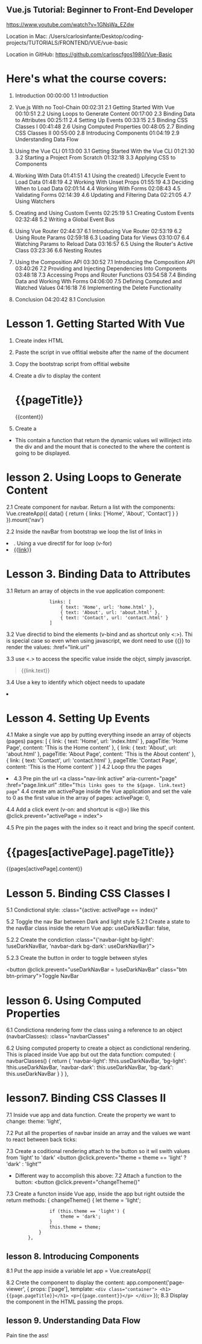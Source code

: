 ## Vue.js Tutorial: Beginner to Front-End Developer
https://www.youtube.com/watch?v=1GNsWa_EZdw

Location in Mac:
/Users/carlosinfante/Desktop/coding-projects/TUTORIALS/FRONTEND/VUE/vue-basic

Location in GitHub:
https://github.com/carloscfgos1980/Vue-Basic

# Here's what the course covers:
1. Introduction
00:00:00 1.1 Introduction

2. Vue.js With no Tool-Chain
00:02:31 2.1 Getting Started With Vue
00:10:51 2.2 Using Loops to Generate Content
00:17:00 2.3 Binding Data to Attributes
00:25:11 2.4 Setting Up Events
00:33:15 2.5 Binding CSS Classes I
00:41:48 2.6 Using Computed Properties
00:48:05 2.7 Binding CSS Classes II
00:55:00 2.8 Introducing Components
01:04:19 2.9 Understanding Data Flow

3. Using the Vue CLI
01:13:00 3.1 Getting Started With the Vue CLI
01:21:30 3.2 Starting a Project From Scratch
01:32:18 3.3 Applying CSS to Components

4. Working With Data
01:41:51 4.1 Using the created() Lifecycle Event to Load Data
01:48:19 4.2 Working With Unset Props
01:55:19 4.3 Deciding When to Load Data
02:01:14 4.4 Working With Forms
02:08:43 4.5 Validating Forms
02:14:39 4.6 Updating and Filtering Data
02:21:05 4.7 Using Watchers

5. Creating and Using Custom Events
02:25:19 5.1 Creating Custom Events
02:32:48 5.2 Writing a Global Event Bus

6. Using Vue Router
02:44:37 6.1 Introducing Vue Router
02:53:19 6.2 Using Route Params
02:59:18 6.3 Loading Data for Views
03:10:07 6.4 Watching Params to Reload Data
03:16:57 6.5 Using the Router's Active Class
03:23:36 6.6 Nesting Routes

7. Using the Composition API
03:30:52 7.1 Introducing the Composition API
03:40:26 7.2 Providing and Injecting Dependencies Into Components
03:48:18 7.3 Accessing Props and Router Functions
03:54:58 7.4 Binding Data and Working Wth Forms
04:06:00 7.5 Defining Computed and Watched Values
04:16:18 7.6 Implementing the Delete Functionality

8. Conclusion
04:20:42 8.1 Conclusion
# Lesson 1. Getting Started With Vue
1. Create index HTML
2. Paste the script in vue offitial website after the name of the document
3. Copy the bootstrap script from offitial website
4. Create a div to display the content
    <div id="content" class="container">
        <h1>{{pageTitle}}</h1>
        <p>{{content}}</p>
    </div>

5. Create a <script> for vue deployment
    <script>
        Vue.createApp({
            data() {
                return {
                    pageTitle: 'Hello, Vue',
                    content: 'Welcome blabla bla checking'
                }
            }
        }).mount('#content'); 
    </script>
* This contain a function that return the dynamic values wil willinject into the div and and the mount that is conected to the <id> where the content is going to be displayed.

# lesson 2. Using Loops to Generate Content
2.1 Create component for navbar. Return a list with the components:
        Vue.createApp({
            data() {
                return {
                    links: ['Home', 'About', 'Contact']
                }
            }
        }).mount('nav')

2.2 Inside the navBar from bootstrap we loop the list of links in <li>. Using a vue directif for for loop (v-for)
                <li v-for="link in links" class="nav-item">
                    <a class="nav-link active" aria-current="page" href="#">{{link}}</a>
                </li>

# Lesson 3. Binding Data to Attributes
3.1 Return an array of objects in the vue application component:

                    links: [
                        { text: 'Home', url: 'home.html' },
                        { text: 'About', url: 'about.html' },
                        { text: 'Contact', url: 'contact.html' }
                    ]
3.2 Vue directid to bind the elements (v-bind and as shortcut only <:>). Thi is special case so even when using javascript, we dont need to use {{}} to render the values:
:href="link.url"

3.3 use <.> to access the specific value inside the objct, simply javascript.
>{{link.text}}

3.4 Use a key to identify which object needs to upadate
 <li v-for="(link, index) in links" class="nav-item" :key="index">

# Lesson 4. Setting Up Events
4.1 Make a single vue app by putting everything insede an array of objects (pages)
                    pages: [
                        {
                            link: { text: 'Home', url: 'index.html' },
                            pageTitle: 'Home Page',
                            content: 'This is the Home content'
                        },
                        {
                            link: { text: 'About', url: 'about.html' },
                            pageTitle: 'About Page',
                            content: 'This is the About content'
                        },
                        {
                            link: { text: 'Contact', url: 'contact.html' },
                            pageTitle: 'Contact Page',
                            content: 'This is the Home content'
                        }
                    ]
4.2 Loop thru the pages
                <li v-for="(page, index) in pages" class="nav-item" :key="index">
4.3 Pre pin the url
                    <a class="nav-link active" aria-current="page" :href="page.link.url"
                        :title="`This links goes to the ${page. link.text} page`"
4.4 create am activePage inside the Vue application and set the vale to 0 as the first value in the array of pages:
activePage: 0,

4.4 Add a click event (v-on: and shortcut is <@>) like this
                        @click.prevent="activePage = index">

4.5 Pre pin the pages with the index so it react and bring the specif content.
    <div id="content" class="container">
        <h1>{{pages[activePage].pageTitle}}</h1>
        <p>{{pages[activePage].content}}</p>
    </div>

# Lesson 5. Binding CSS Classes I
5.1 Condictional style:
:class="{active: activePage == index}"

5.2 Toggle the nav Bar between Dark and light style
5.2.1 Create a state to the navBar class inside the return Vue app:
                    useDarkNavBar: false,

5.2.2 Create the condiction
        :class="{'navbar-light bg-light': !useDarkNavBar, 'navbar-dark bg-dark': useDarkNavBar}">

5.2.3 Create the button in order to toggle between styles
        <form class="d-flex">
            <button @click.prevent="useDarkNavBar = !useDarkNavBar" class="btn btn-primary">Toggle NavBar</button>
        </form>

# lesson 6. Using Computed Properties
 6.1 Condictiona rendering fomr the class using a reference to an object (navbarClasses):
    :class="navbarClasses"

 6.2 Using computed property to create a object as condictional rendering. This is placed inside Vue app but out the data function:
            computed: {
                navbarClasses() {
                    return {
                        'navbar-light': !this.useDarkNavBar,
                        'bg-light': !this.useDarkNavBar,
                        'navbar-dark': this.useDarkNavBar,
                        'bg-dark': this.useDarkNavBar
                    }
                }
            },

# lesson7. Binding CSS Classes II
 7.1 Inside vue app and data function. Create the property we want to change:
    theme: 'light',

 7.2 Put all the properties of navbar inside an array and the values we want to react between back ticks:
    <nav :class="[`navbar-${theme}`, `bg-${theme}`, `navbar`, navbar-expand-lg]">

7.3 Create a coditional rendering attach to the button so it wil swith values from 'light' to 'dark'
    <button @click.prevent="theme = theme == 'light' ? 'dark' : 'light'"    

* Different way to accomplish this above:
7.2 Attach a function to the button:
    <button @click.prevent="changeTheme()"

7.3 Create a functon inside Vue app, inside the app but right outside the return
            methods: {
                changeTheme() {
                    let theme = 'light';

                    if (this.theme == 'light') {
                        theme = 'dark';
                    }
                    this.theme = theme;
                }
            },

# lesson 8. Introducing Components
8.1 Put the app inside a variable
        let app = Vue.createApp({

8.2 Crete the component to display the content:
        app.component('page-viewer', {
            props: ['page'],
            template: `
                <div class="container">
                    <h1>{{page.pageTitle}}</h1>
                    <p>{{page.content}}</p>
               </div>
            `
        });
8.3 Display the component in the HTML passing the props.
    <page-viewer :page="pages[activePage]"></page-viewer>

# lesson 9. Understanding Data Flow
Pain tine the ass!
